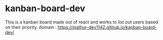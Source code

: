 # kanban-board-dev

This is a kanban board made out of react and works to list out users based on their priority.
domain : https://mathur-dev1142.github.io/kanban-board-dev/
